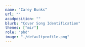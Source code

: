 ```yaml
---
name: "Carey Bunks"
url: ""
acadposition: ""
blurb: "Cover Song Identification"
themes: ["mir"]
role: "phd"
image: "./defaultprofile.png"
---
```


